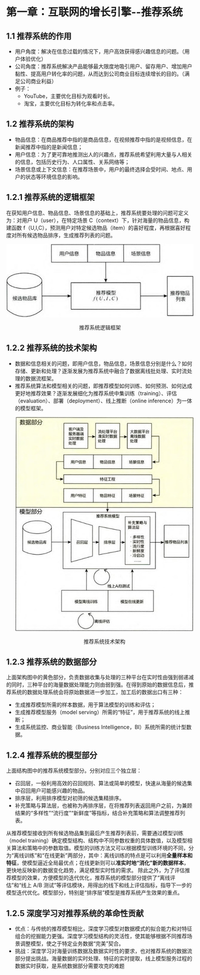 # 第一章：互联网的增长引擎--推荐系统

## 1.1 推荐系统的作用
- 用户角度：解决在信息过载的情况下，用户高效获得感兴趣信息的问题。（用户体验优化）
- 公司角度：推荐系统解决产品能够最大限度地吸引用户、留存用户、增加用户黏性、提高用户转化率的问题，从而达到公司商业目标连续增长的目的。（满足公司商业利益）
- 例子：
  - YouTube，主要优化目标为观看时长。
  - 淘宝，主要优化目标为转化率和点击率。

## 1.2 推荐系统的架构
- 物品信息：在商品推荐中指的是商品信息，在视频推荐中指的是视频信息，在新闻推荐中指的是新闻信息；
- 用户信息：为了更可靠地推测出人的兴趣点，推荐系统希望利用大量与人相关的信息，包括历史行为、人口属性、关系网络等；
- 场景信息或上下文信息：在推荐场景中，用户的最终选择会受时间、地点、用户的状态等环境信息的影响。

## 1.2.1 推荐系统的逻辑框架
在获知用户信息、物品信息、场景信息的基础上，推荐系统要处理的问题可定义为：对用户 U（user），在特定场景 C（context）下，针对海量的物品信息，构建函数 f（U,I,C），预测用户对特定候选物品（item）的喜好程度，再根据喜好程度对所有候选物品排序，生成推荐列表的问题。
  <p style="text-align: center">
    <img src="./pics/chapter1/1.2.1_推荐系统逻辑框架.png">
      <figcaption style="text-align: center">
        推荐系统逻辑框架
      </figcaption>
    </img>
  </p>

## 1.2.2 推荐系统的技术架构
- 数据和信息相关的问题，即用户信息，物品信息，场景信息分别是什么？如何存储、更新和处理？逐渐发展为推荐系统中融合了数据离线批处理、实时流处理的数据流框架。
- 推荐系统算法和模型相关的问题，即推荐模型如何训练、如何预测、如何达成更好地推荐效果？逐渐发展细化为推荐系统中集训练（training）、评估（evaluation）、部署（deployment）、线上推断（online inference）为一体的模型框架。
    <p style="text-align: center">
      <img src="./pics/chapter1/1.2.2_推荐系统技术架构.png">
        <figcaption style="text-align: center">
          推荐系统技术架构
        </figcaption>
      </img>
    </p>

## 1.2.3 推荐系统的数据部分
上面架构图中的黄色部分，负责数据收集与处理的三种平台在实时性由强到弱递减的同时，三种平台的海量数据处理能力则由弱到强。在得到原始的数据信息后，推荐系统的数据处理系统会将原始数据进一步加工，加工后的数据出口有三种： 
- 生成推荐模型所需的样本数据，用于算法模型的训练和评估；
- 生成推荐模型服务（model serving）所需的“特征”，用于推荐系统的线上推断； 
- 生成系统监控、商业智能（Business Intelligence，BI）系统所需的统计型数据。

## 1.2.4 推荐系统的模型部分
上面结构图中的推荐系统模型部分。分别对应三个独立层：
- 召回层，一般利用高效的召回规则、算法或简单的模型，快速从海量的候选集中召回用户可能感兴趣的物品。
- 排序层，利用排序模型对初筛的候选集精排序。
- 补充策略与算法层，也被称为再排序层，在将推荐列表返回用户之前，为兼顾结果的“多样性”“流行度”“新鲜度”等指标，结合补充策略和算法调整推荐列表。

从推荐模型接收到所有候选物品集到最后产生推荐列表前，需要通过模型训练（model training）确定模型结构、结构中不同参数权重的具体数值，以及模型相关算法和策略中的参数取值。模型的训练方法又可以根据模型训练环境的不同，分为“离线训练”和“在线更新”两部分，其中：离线训练的特点是可以利用**全量样本和特征**，使模型逼近全局最优点；在线更新则可以**准实时地“消化”新的数据样本**，更快地反映新的数据变化趋势，满足模型实时性的需求。
除此之外，为了评估推荐模型的效果，方便模型的迭代优化，推荐系统的模型部分提供了“离线评估”和“线上 A/B 测试”等评估模块，用得出的线下和线上评估指标，指导下一步的模型迭代优化。模型部分，特别是“排序层”模型是推荐系统产生效果的重点。

## 1.2.5 深度学习对推荐系统的革命性贡献
- 优点：与传统的推荐模型相比，深度学习模型对数据模式的拟合能力和对特征组合的挖掘能力更强。深度学习模型结构的灵活性，使其能够根据不同推荐场景调整模型，使之于特定业务数据“完美”契合。
- 挑战：深度学习对海量训练数据及数据实时性的要求，也对推荐系统的数据流部分提出挑战。海量数据的实时处理、特征的实时提取，线上模型服务过程的数据实时获取，是系统数据部分需要攻克的难题 